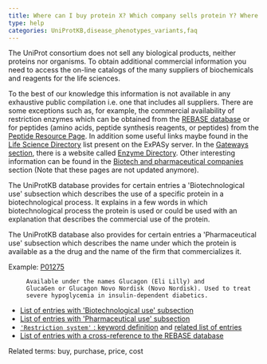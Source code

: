 ```yaml
---
title: Where can I buy protein X? Which company sells protein Y? Where can I buy strain Z?
type: help
categories: UniProtKB,disease_phenotypes_variants,faq
---
```


The UniProt consortium does not sell any biological products, neither proteins nor organisms. To obtain additional commercial information you need to access the on-line catalogs of the many suppliers of biochemicals and reagents for the life sciences.

To the best of our knowledge this information is not available in any exhaustive public compilation i.e. one that includes all suppliers. There are some exceptions such as, for example, the commercial availability of restriction enzymes which can be obtained from the [REBASE database](http://rebase.neb.com/rebase/rebase.html) or for peptides (amino acids, peptide synthesis reagents, or peptides) from the [Peptide Resource Page](https://www.csbio.com/peptides.html). In addition some useful links maybe found in the [Life Science Directory](http://www.expasy.org/links.html) list present on the ExPASy server. In the [Gateways section](http://www.expasy.org/links.html#Gateways), there is a website called [Enzyme Directory](http://www.enzymedirectory.com/). Other interesting information can be found in the [Biotech and pharmaceutical companies](http://www.expasy.org/links.html#Biotech) section (Note that these pages are not updated anymore).

The UniProtKB database provides for certain entries a 'Biotechnological use' subsection which describes the use of a specific protein in a biotechnological process. It explains in a few words in which biotechnological process the protein is used or could be used with an explanation that describes the commercial use of the protein.

The UniProtKB database also provides for certain entries a 'Pharmaceutical use' subsection which describes the name under which the protein is available as a the drug and the name of the firm that commercializes it.

Example: [P01275](https://www.uniprot.org/uniprotkb/P01275#phenotypes_variants)

         Available under the names Glucagon (Eli Lilly) and
         GlucaGen or Glucagon Novo Nordisk (Novo Nordisk). Used to treat
         severe hypoglycemia in insulin-dependent diabetics.

- [List of entries with 'Biotechnological use' subsection](https://www.uniprot.org/uniprotkb?query=%28cc_biotechnology%3A%2A%29)
- [List of entries with 'Pharmaceutical use' subsection](https://www.uniprot.org/uniprotkb?query=%28cc_pharmaceutical%3A%2A%29)
- [`'Restriction system'` : keyword definition](https://www.uniprot.org/keywords/680) and [related list of entries](<https://www.uniprot.org/uniprotkb?query=(keyword:KW-0680)>)
- [List of entries with a cross-reference to the REBASE database](https://www.uniprot.org/uniprotkb?query=database%3Arebase)

Related terms: buy, purchase, price, cost

